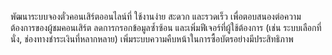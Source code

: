 พัฒนาระบบจองตั๋วคอนเสิร์ตออนไลน์ที่ ใช้งานง่าย สะดวก และรวดเร็ว เพื่อตอบสนองต่อความต้องการของผู้ชมคอนเสิร์ต 
ลดการกรอกข้อมูลซ้ำซ้อน และเพิ่มฟีเจอร์ที่ผู้ใช้ต้องการ (เช่น ระบบเลือกที่นั่ง, ช่องทางชำระเงินที่หลากหลาย) 
เพิ่มระบบความคืบหน้าในการซื้อบัตรอย่างมีประสิทธิภาพ 
